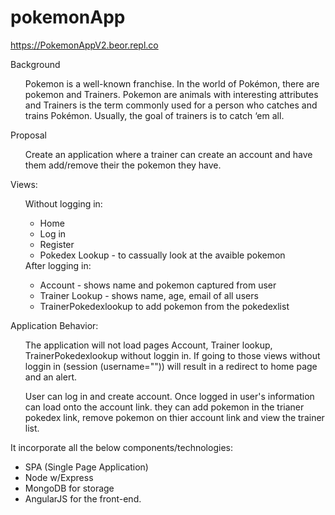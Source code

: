 # pokemonApp 
https://PokemonAppV2.beor.repl.co
<ul></ul> 
Background
  <ul> Pokemon is a well-known franchise. In the world of Pokémon, there are pokemon and Trainers. Pokemon are animals with interesting attributes and Trainers is the term commonly used for a person who catches and trains Pokémon. Usually, the goal of trainers is to catch ‘em all.</ul> 

Proposal
<ul> 
  Create an application where a trainer can create an account and have them add/remove their the pokemon they have. 
</ul> 
Views:
<ul> 
  Without logging in:
   <ul>  
     <li>Home</li>
     <li> Log in 
     <li> Register</li>
     <li> Pokedex Lookup - to cassually look at the avaible pokemon </li>
     </ul> 
  After logging in:
  <ul> 
    <li>Account - shows name and pokemon captured from user</li>
    <li>Trainer Lookup - shows name, age, email of all users</li>
    <li>TrainerPokedexlookup to add pokemon from the pokedexlist</li>
   </ul> 
</ul> 

Application Behavior:
<ul>  The application will not load pages Account, Trainer lookup, TrainerPokedexlookup without loggin in. If going to those views without loggin in (session (username="")) will result in a redirect to home page and an alert.

User can log in and create account.
Once logged in user's information can load onto the account link. they can add pokemon in the trianer pokedex link, remove pokemon on thier account link and view the trainer list.
</ul> 
It incorporate all the below components/technologies:
<ul> 
  <li> SPA (Single Page Application)</li>
  <li> Node w/Express</li>
  <li> MongoDB for storage</li>
  <li> AngularJS for the front-end.</li>
</ul> 


